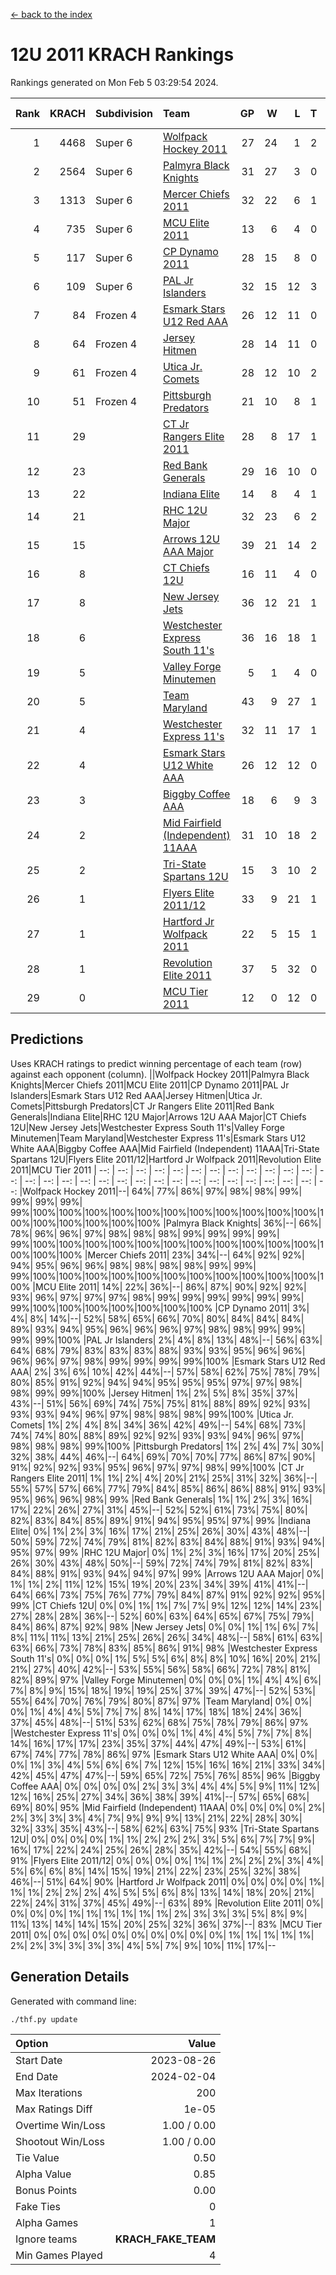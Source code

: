 [<- back to the index](readme.md)
# 12U 2011 KRACH Rankings
Rankings generated on Mon Feb  5 03:29:54 2024.

Rank|KRACH|Subdivision|Team|GP|W|L|T|OTW|OTL|SoS|Exp Wins|Win Diff
---:|---:|:---|:---|---:|---:|---:|---:|---:|---:|---:|---:|---:
1|4468|Super 6|[Wolfpack Hockey 2011](https://gamesheetstats.com/seasons/3664/teams/140937/schedule)|27|24|1|2|0|0|462|25.8|-0.0
2|2564|Super 6|[Palmyra Black Knights](https://gamesheetstats.com/seasons/3664/teams/140949/schedule)|31|27|3|0|1|0|488|28.8|-0.0
3|1313|Super 6|[Mercer Chiefs 2011](https://gamesheetstats.com/seasons/3664/teams/140936/schedule)|32|22|6|1|2|1|955|25.3|-0.0
4|735|Super 6|[MCU Elite 2011](https://gamesheetstats.com/seasons/3664/teams/140929/schedule)|13|6|4|0|3|0|950|9.8|-0.0
5|117|Super 6|[CP Dynamo 2011](https://gamesheetstats.com/seasons/3664/teams/140944/schedule)|28|15|8|0|1|4|656|16.8|-0.0
6|109|Super 6|[PAL Jr Islanders](https://gamesheetstats.com/seasons/3664/teams/140943/schedule)|32|15|12|3|2|0|744|19.4|0.0
7|84|Frozen 4|[Esmark Stars U12 Red AAA](https://gamesheetstats.com/seasons/3664/teams/140951/schedule)|26|12|11|0|3|0|737|15.9|0.0
8|64|Frozen 4|[Jersey Hitmen](https://gamesheetstats.com/seasons/3664/teams/140938/schedule)|28|14|11|0|2|1|605|16.9|0.0
9|61|Frozen 4|[Utica Jr. Comets](https://gamesheetstats.com/seasons/3664/teams/140945/schedule)|28|12|10|2|2|2|611|15.9|0.0
10|51|Frozen 4|[Pittsburgh Predators](https://gamesheetstats.com/seasons/3664/teams/140950/schedule)|21|10|8|1|1|1|885|12.4|0.0
11|29||[CT Jr Rangers Elite 2011](https://gamesheetstats.com/seasons/3664/teams/140931/schedule)|28|8|17|1|1|1|810|10.4|0.0
12|23||[Red Bank Generals](https://gamesheetstats.com/seasons/3664/teams/140940/schedule)|29|16|10|0|1|2|180|17.9|0.0
13|22||[Indiana Elite](https://gamesheetstats.com/seasons/3664/teams/144353/schedule)|14|8|4|1|1|0|50|10.4|0.0
14|21||[RHC 12U Major](https://gamesheetstats.com/seasons/3664/teams/140941/schedule)|32|23|6|2|0|1|15|24.9|0.0
15|15||[Arrows 12U AAA Major](https://gamesheetstats.com/seasons/3664/teams/140946/schedule)|39|21|14|2|1|1|74|23.9|0.0
16|8||[CT Chiefs 12U](https://gamesheetstats.com/seasons/3664/teams/140934/schedule)|16|11|4|0|1|0|4|12.9|0.0
17|8||[New Jersey Jets](https://gamesheetstats.com/seasons/3664/teams/140939/schedule)|36|12|21|1|2|0|321|15.4|0.0
18|6||[Westchester Express South 11's](https://gamesheetstats.com/seasons/3664/teams/140947/schedule)|36|16|18|1|1|0|54|18.4|0.0
19|5||[Valley Forge Minutemen](https://gamesheetstats.com/seasons/3664/teams/187349/schedule)|5|1|4|0|0|0|452|1.9|0.0
20|5||[Team Maryland](https://gamesheetstats.com/seasons/3664/teams/140954/schedule)|43|9|27|1|0|6|568|10.4|0.0
21|4||[Westchester Express 11's](https://gamesheetstats.com/seasons/3664/teams/140948/schedule)|32|11|17|1|0|3|55|12.4|0.0
22|4||[Esmark Stars U12 White AAA](https://gamesheetstats.com/seasons/3664/teams/140952/schedule)|26|12|12|0|1|1|10|13.9|0.0
23|3||[Biggby Coffee AAA](https://gamesheetstats.com/seasons/3664/teams/144351/schedule)|18|6|9|3|0|0|12|8.4|0.0
24|2||[Mid Fairfield (Independent) 11AAA](https://gamesheetstats.com/seasons/3664/teams/140933/schedule)|31|10|18|2|0|1|13|11.9|0.0
25|2||[Tri-State Spartans 12U](https://gamesheetstats.com/seasons/3664/teams/144352/schedule)|15|3|10|2|0|0|10|4.9|0.0
26|1||[Flyers Elite 2011/12](https://gamesheetstats.com/seasons/3664/teams/140942/schedule)|33|9|21|1|0|2|8|10.4|0.0
27|1||[Hartford Jr Wolfpack 2011](https://gamesheetstats.com/seasons/3664/teams/140935/schedule)|22|5|15|1|1|0|8|7.4|0.0
28|1||[Revolution Elite 2011](https://gamesheetstats.com/seasons/3664/teams/140953/schedule)|37|5|32|0|0|0|9|5.9|0.0
29|0||[MCU Tier 2011](https://gamesheetstats.com/seasons/3664/teams/140932/schedule)|12|0|12|0|0|0|4|0.9|0.0

## Predictions
Uses KRACH ratings to predict winning percentage of each team (row) against each opponent (column).
||Wolfpack Hockey 2011|Palmyra Black Knights|Mercer Chiefs 2011|MCU Elite 2011|CP Dynamo 2011|PAL Jr Islanders|Esmark Stars U12 Red AAA|Jersey Hitmen|Utica Jr. Comets|Pittsburgh Predators|CT Jr Rangers Elite 2011|Red Bank Generals|Indiana Elite|RHC 12U Major|Arrows 12U AAA Major|CT Chiefs 12U|New Jersey Jets|Westchester Express South 11's|Valley Forge Minutemen|Team Maryland|Westchester Express 11's|Esmark Stars U12 White AAA|Biggby Coffee AAA|Mid Fairfield (Independent) 11AAA|Tri-State Spartans 12U|Flyers Elite 2011/12|Hartford Jr Wolfpack 2011|Revolution Elite 2011|MCU Tier 2011
| --: | --: | --: | --: | --: | --: | --: | --: | --: | --: | --: | --: | --: | --: | --: | --: | --: | --: | --: | --: | --: | --: | --: | --: | --: | --: | --: | --: | --: | --: 
|Wolfpack Hockey 2011|--| 64%| 77%| 86%| 97%| 98%| 98%| 99%| 99%| 99%| 99%| 99%|100%|100%|100%|100%|100%|100%|100%|100%|100%|100%|100%|100%|100%|100%|100%|100%|100%
|Palmyra Black Knights| 36%|--| 66%| 78%| 96%| 96%| 97%| 98%| 98%| 98%| 99%| 99%| 99%| 99%| 99%|100%|100%|100%|100%|100%|100%|100%|100%|100%|100%|100%|100%|100%|100%
|Mercer Chiefs 2011| 23%| 34%|--| 64%| 92%| 92%| 94%| 95%| 96%| 96%| 98%| 98%| 98%| 98%| 99%| 99%| 99%|100%|100%|100%|100%|100%|100%|100%|100%|100%|100%|100%|100%
|MCU Elite 2011| 14%| 22%| 36%|--| 86%| 87%| 90%| 92%| 92%| 93%| 96%| 97%| 97%| 97%| 98%| 99%| 99%| 99%| 99%| 99%| 99%| 99%|100%|100%|100%|100%|100%|100%|100%
|CP Dynamo 2011|  3%|  4%|  8%| 14%|--| 52%| 58%| 65%| 66%| 70%| 80%| 84%| 84%| 84%| 89%| 93%| 94%| 95%| 96%| 96%| 96%| 97%| 98%| 98%| 99%| 99%| 99%| 99%|100%
|PAL Jr Islanders|  2%|  4%|  8%| 13%| 48%|--| 56%| 63%| 64%| 68%| 79%| 83%| 83%| 83%| 88%| 93%| 93%| 95%| 96%| 96%| 96%| 96%| 97%| 98%| 99%| 99%| 99%| 99%|100%
|Esmark Stars U12 Red AAA|  2%|  3%|  6%| 10%| 42%| 44%|--| 57%| 58%| 62%| 75%| 78%| 79%| 80%| 85%| 91%| 92%| 94%| 94%| 95%| 95%| 95%| 97%| 97%| 98%| 98%| 99%| 99%|100%
|Jersey Hitmen|  1%|  2%|  5%|  8%| 35%| 37%| 43%|--| 51%| 56%| 69%| 74%| 75%| 75%| 81%| 88%| 89%| 92%| 93%| 93%| 93%| 94%| 96%| 97%| 98%| 98%| 98%| 99%|100%
|Utica Jr. Comets|  1%|  2%|  4%|  8%| 34%| 36%| 42%| 49%|--| 54%| 68%| 73%| 74%| 74%| 80%| 88%| 89%| 92%| 92%| 93%| 93%| 94%| 96%| 97%| 98%| 98%| 98%| 99%|100%
|Pittsburgh Predators|  1%|  2%|  4%|  7%| 30%| 32%| 38%| 44%| 46%|--| 64%| 69%| 70%| 70%| 77%| 86%| 87%| 90%| 91%| 92%| 92%| 93%| 95%| 96%| 97%| 97%| 98%| 99%|100%
|CT Jr Rangers Elite 2011|  1%|  1%|  2%|  4%| 20%| 21%| 25%| 31%| 32%| 36%|--| 55%| 57%| 57%| 66%| 77%| 79%| 84%| 85%| 86%| 86%| 88%| 91%| 93%| 95%| 96%| 96%| 98%| 99%
|Red Bank Generals|  1%|  1%|  2%|  3%| 16%| 17%| 22%| 26%| 27%| 31%| 45%|--| 52%| 52%| 61%| 73%| 75%| 80%| 82%| 83%| 84%| 85%| 89%| 91%| 94%| 95%| 95%| 97%| 99%
|Indiana Elite|  0%|  1%|  2%|  3%| 16%| 17%| 21%| 25%| 26%| 30%| 43%| 48%|--| 50%| 59%| 72%| 74%| 79%| 81%| 82%| 83%| 84%| 88%| 91%| 93%| 94%| 95%| 97%| 99%
|RHC 12U Major|  0%|  1%|  2%|  3%| 16%| 17%| 20%| 25%| 26%| 30%| 43%| 48%| 50%|--| 59%| 72%| 74%| 79%| 81%| 82%| 83%| 84%| 88%| 91%| 93%| 94%| 94%| 97%| 99%
|Arrows 12U AAA Major|  0%|  1%|  1%|  2%| 11%| 12%| 15%| 19%| 20%| 23%| 34%| 39%| 41%| 41%|--| 64%| 66%| 73%| 75%| 76%| 77%| 79%| 84%| 87%| 91%| 92%| 92%| 95%| 99%
|CT Chiefs 12U|  0%|  0%|  1%|  1%|  7%|  7%|  9%| 12%| 12%| 14%| 23%| 27%| 28%| 28%| 36%|--| 52%| 60%| 63%| 64%| 65%| 67%| 75%| 79%| 84%| 86%| 87%| 92%| 98%
|New Jersey Jets|  0%|  0%|  1%|  1%|  6%|  7%|  8%| 11%| 11%| 13%| 21%| 25%| 26%| 26%| 34%| 48%|--| 58%| 61%| 63%| 63%| 66%| 73%| 78%| 83%| 85%| 86%| 91%| 98%
|Westchester Express South 11's|  0%|  0%|  0%|  1%|  5%|  5%|  6%|  8%|  8%| 10%| 16%| 20%| 21%| 21%| 27%| 40%| 42%|--| 53%| 55%| 56%| 58%| 66%| 72%| 78%| 81%| 82%| 89%| 97%
|Valley Forge Minutemen|  0%|  0%|  0%|  1%|  4%|  4%|  6%|  7%|  8%|  9%| 15%| 18%| 19%| 19%| 25%| 37%| 39%| 47%|--| 52%| 53%| 55%| 64%| 70%| 76%| 79%| 80%| 87%| 97%
|Team Maryland|  0%|  0%|  0%|  1%|  4%|  4%|  5%|  7%|  7%|  8%| 14%| 17%| 18%| 18%| 24%| 36%| 37%| 45%| 48%|--| 51%| 53%| 62%| 68%| 75%| 78%| 79%| 86%| 97%
|Westchester Express 11's|  0%|  0%|  0%|  1%|  4%|  4%|  5%|  7%|  7%|  8%| 14%| 16%| 17%| 17%| 23%| 35%| 37%| 44%| 47%| 49%|--| 53%| 61%| 67%| 74%| 77%| 78%| 86%| 97%
|Esmark Stars U12 White AAA|  0%|  0%|  0%|  1%|  3%|  4%|  5%|  6%|  6%|  7%| 12%| 15%| 16%| 16%| 21%| 33%| 34%| 42%| 45%| 47%| 47%|--| 59%| 65%| 72%| 75%| 76%| 85%| 96%
|Biggby Coffee AAA|  0%|  0%|  0%|  0%|  2%|  3%|  3%|  4%|  4%|  5%|  9%| 11%| 12%| 12%| 16%| 25%| 27%| 34%| 36%| 38%| 39%| 41%|--| 57%| 65%| 68%| 69%| 80%| 95%
|Mid Fairfield (Independent) 11AAA|  0%|  0%|  0%|  0%|  2%|  2%|  3%|  3%|  3%|  4%|  7%|  9%|  9%|  9%| 13%| 21%| 22%| 28%| 30%| 32%| 33%| 35%| 43%|--| 58%| 62%| 63%| 75%| 93%
|Tri-State Spartans 12U|  0%|  0%|  0%|  0%|  1%|  1%|  2%|  2%|  2%|  3%|  5%|  6%|  7%|  7%|  9%| 16%| 17%| 22%| 24%| 25%| 26%| 28%| 35%| 42%|--| 54%| 55%| 68%| 91%
|Flyers Elite 2011/12|  0%|  0%|  0%|  0%|  1%|  1%|  2%|  2%|  2%|  3%|  4%|  5%|  6%|  6%|  8%| 14%| 15%| 19%| 21%| 22%| 23%| 25%| 32%| 38%| 46%|--| 51%| 64%| 90%
|Hartford Jr Wolfpack 2011|  0%|  0%|  0%|  0%|  1%|  1%|  1%|  2%|  2%|  2%|  4%|  5%|  5%|  6%|  8%| 13%| 14%| 18%| 20%| 21%| 22%| 24%| 31%| 37%| 45%| 49%|--| 63%| 89%
|Revolution Elite 2011|  0%|  0%|  0%|  0%|  1%|  1%|  1%|  1%|  1%|  1%|  2%|  3%|  3%|  3%|  5%|  8%|  9%| 11%| 13%| 14%| 14%| 15%| 20%| 25%| 32%| 36%| 37%|--| 83%
|MCU Tier 2011|  0%|  0%|  0%|  0%|  0%|  0%|  0%|  0%|  0%|  0%|  1%|  1%|  1%|  1%|  1%|  2%|  2%|  3%|  3%|  3%|  3%|  4%|  5%|  7%|  9%| 10%| 11%| 17%|--

## Generation Details

Generated with command line:
```
./thf.py update
```

| Option | Value |
| :----- | ----: |
| Start Date | 2023-08-26 |
| End Date | 2024-02-04 |
| Max Iterations | 200 |
| Max Ratings Diff | 1e-05 |
| Overtime Win/Loss | 1.00 / 0.00 |
| Shootout Win/Loss | 1.00 / 0.00 |
| Tie Value | 0.50 |
| Alpha Value | 0.85 |
| Bonus Points | 0.00 |
| Fake Ties | 0 |
| Alpha Games | 1 |
| Ignore teams | __KRACH_FAKE_TEAM__ |
| Min Games Played | 4 |

